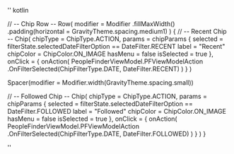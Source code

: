 
'' kotlin

// -- Chip Row --
Row(
  modifier = Modifier
    .fillMaxWidth()
    .padding(horizontal = GravityTheme.spacing.medium1)
) {
  // -- Recent Chip --
  Chip(
    chipType = ChipType.ACTION,
    params = chipParams {
      selected = filterState.selectedDateFilterOption == DateFilter.RECENT
      label = "Recent"
      chipColor = ChipColor.ON_IMAGE
      hasMenu = false
      isSelected = true
    },
    onClick = {
      onAction(
        PeopleFinderViewModel.PFViewModelAction
          .OnFilterSelected(ChipFilterType.DATE, DateFilter.RECENT)
      )
    }
  )

  Spacer(modifier = Modifier.width(GravityTheme.spacing.small))

  // -- Followed Chip --
  Chip(
    chipType = ChipType.ACTION,
    params = chipParams {
      selected = filterState.selectedDateFilterOption == DateFilter.FOLLOWED
      label = "Followed"
      chipColor = ChipColor.ON_IMAGE
      hasMenu = false
      isSelected = true
    },
    onClick = {
      onAction(
        PeopleFinderViewModel.PFViewModelAction
          .OnFilterSelected(ChipFilterType.DATE, DateFilter.FOLLOWED)
      )
    }
  )
}

''

